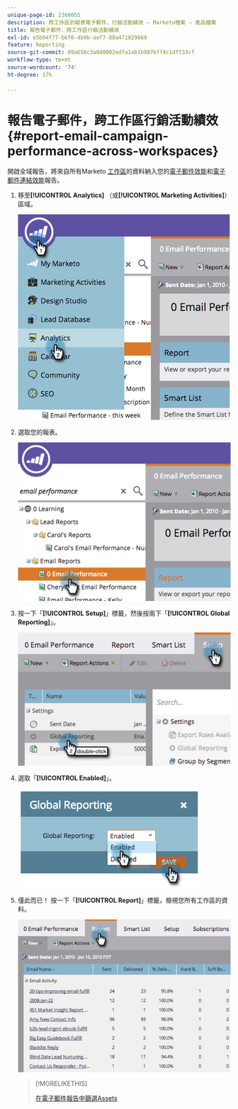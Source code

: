 ```yaml
---
unique-page-id: 2360055
description: 跨工作區的報表電子郵件、行銷活動績效 — Marketo檔案 — 產品檔案
title: 報告電子郵件，跨工作區行銷活動績效
exl-id: e5b94f77-b6f6-4b9b-aef7-88a471929869
feature: Reporting
source-git-commit: 09a656c3a0d0002edfa1a61b987bff4c1dff33cf
workflow-type: tm+mt
source-wordcount: '74'
ht-degree: 17%

---
```


# 報告電子郵件，跨工作區行銷活動績效 {#report-email-campaign-performance-across-workspaces}

開啟全域報告，將來自所有Marketo [工作區](/help/marketo/product-docs/administration/workspaces-and-person-partitions/create-a-new-workspace.md)的資料納入您的[電子郵件效能](/help/marketo/product-docs/email-marketing/email-programs/email-program-data/email-performance-report.md)和[電子郵件連結效能](/help/marketo/product-docs/email-marketing/email-programs/email-program-data/email-link-performance-report.md)報告。

1. 移至&#x200B;**[!UICONTROL Analytics]** （或&#x200B;**[!UICONTROL Marketing Activities]**）區域。

   ![](assets/image2014-9-16-16-3a4-3a46.png)

1. 選取您的報表。

   ![](assets/image2014-9-16-16-3a4-3a51.png)

1. 按一下「**[!UICONTROL Setup]**」標籤，然後按兩下「**[!UICONTROL Global Reporting]**」。

   ![](assets/image2014-9-16-16-3a4-3a58.png)

1. 選取「**[!UICONTROL Enabled]**」。

   ![](assets/image2014-9-16-16-3a5-3a4.png)

1. 僅此而已！ 按一下「**[!UICONTROL Report]**」標籤，檢視您所有工作區的資料。

   ![](assets/image2014-9-16-16-3a5-3a8.png)

   >[!MORELIKETHIS]
   >
   >[在電子郵件報告中篩選Assets](/help/marketo/product-docs/reporting/basic-reporting/report-activity/filter-assets-in-an-email-report.md)

